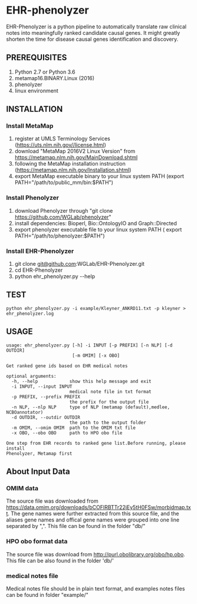 # EHR-phenolyzer 

EHR-Phenolyzer is a python pipeline to automatically translate raw clinical notes into meaningfully ranked candidate causal genes. It might greatly shorten the time for disease causal genes identification and discovery. 

## PREREQUISITES

1. Python 2.7 or Python 3.6
2. metamap16.BINARY.Linux (2016)
3. phenolyzer
4. linux environment

## INSTALLATION

### Install MetaMap

1. register at UMLS Terminology Services (https://uts.nlm.nih.gov//license.html)
2. download "MetaMap 2016V2 Linux Version" from https://metamap.nlm.nih.gov/MainDownload.shtml
3. following the MetaMap installation instruction (https://metamap.nlm.nih.gov/Installation.shtml)
4. export MetaMap executable binary to your linux system PATH (export PATH="/path/to/public_mm/bin:$PATH") 

### Install Phenolyzer

1. download Phenolyzer through "git clone https://github.com/WGLab/phenolyzer"
2. install dependencies: Bioperl, Bio::OntologyIO and Graph::Directed 
3. export phenolyzer executable file to your linux system PATH ( export PATH="/path/to/phenolyzer:$PATH")

### Install EHR-Phenolyzer
1. git clone git@github.com:WGLab/EHR-Phenolyzer.git
2. cd EHR-Phenolyzer
3. python ehr_phenolyzer.py --help

## TEST 

`python ehr_phenolyzer.py -i example/Kleyner_ANKRD11.txt -p kleyner > ehr_phenolyzer.log `

## USAGE 

```
usage: ehr_phenolyzer.py [-h] -i INPUT [-p PREFIX] [-n NLP] [-d OUTDIR]
                         [-m OMIM] [-x OBO]

Get ranked gene ids based on EHR medical notes

optional arguments:
  -h, --help            show this help message and exit
  -i INPUT, --input INPUT
                        medical note file in txt format
  -p PREFIX, --prefix PREFIX
                        the prefix for the output file
  -n NLP, --nlp NLP     type of NLP (metamap (default),medlee, NCBOannotator)
  -d OUTDIR, --outdir OUTDIR
                        the path to the output folder
  -m OMIM, --omim OMIM  path to the OMIM txt file
  -x OBO, --obo OBO     path to HPO obo file

One step from EHR records to ranked gene list.Before running, please install
Phenolyzer, Metamap first

```
## About Input Data

### OMIM data
The source file was downloaded from https://data.omim.org/downloads/bCOFIRBTTr22jEy5tH0FSw/morbidmap.txt. The gene names were further extracted from this source file, and the aliases gene names and offical gene names were grouped into one line separated by ",". This file can be found in the folder "db/" 

### HPO obo format data
The source file was download from http://purl.obolibrary.org/obo/hp.obo. This file can be also found in the folder 'db/'
### medical notes file
Medical notes file should be in plain text format, and examples notes files can be found in folder "example/"
